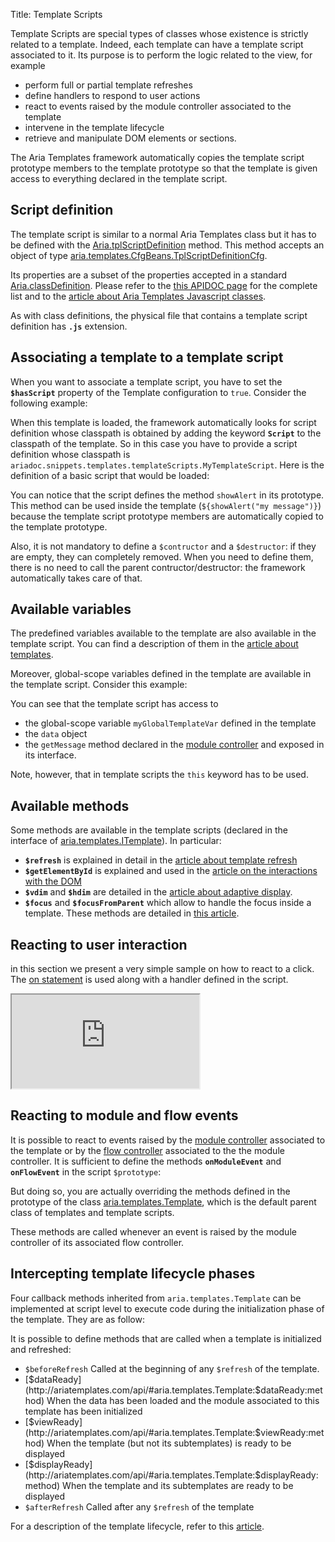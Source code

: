 Title: Template Scripts


Template Scripts are special types of classes whose existence is strictly related to a template. Indeed, each template can have a template script associated to it. Its purpose is to perform the logic related to the view, for example
* perform full or partial template refreshes
* define handlers to respond to user actions
* react to events raised by the module controller associated to the template
* intervene in the template lifecycle
* retrieve and manipulate DOM elements or sections.

The Aria Templates framework automatically copies the template script prototype members to the template prototype so that the template is given access to everything declared in the template script.

## Script definition
The template script is similar to a normal Aria Templates class but it has to be defined with the [Aria.tplScriptDefinition](http://ariatemplates.com/api/#Aria:tplScriptDefinition:method) method. This method accepts an object of type [aria.templates.CfgBeans.TplScriptDefinitionCfg](http://ariatemplates.com/api/#aria.templates.CfgBeans:TplScriptDefinitionCfg).

Its properties are a subset of the properties accepted in a standard [Aria.classDefinition](http://ariatemplates.com/api/#Aria:classDefinition:method). Please refer to the [this APIDOC page](http://ariatemplates.com/api/#aria.core.CfgBeans:ClassDefinitionCfg) for the complete list and to the [article about Aria Templates Javascript classes](javascript_classes).

As with class definitions, the physical file that contains a template script definition has **`.js`** extension.

## Associating a template to a template script

When you want to associate a template script, you have to set the **`$hasScript`** property of the Template configuration to `true`. Consider the following example:


<script src='http://snippets.ariatemplates.com/snippets/github.com/ariatemplates/documentation-code/%VERSION%/snippets/templates/templateScripts/MyTemplate.tpl?lang=at&outdent=true' defer></script>

When this template is loaded, the framework automatically looks for script definition whose classpath is obtained by adding the keyword **`Script`** to the classpath of the template. So in this case you have to provide a script definition whose classpath is `ariadoc.snippets.templates.templateScripts.MyTemplateScript`. Here is the definition of a basic script that would be loaded:


<script src='http://snippets.ariatemplates.com/snippets/github.com/ariatemplates/documentation-code/%VERSION%/snippets/templates/templateScripts/MyTemplateScript.js?lang=at&outdent=true' defer></script>


You can notice that the script defines the method `showAlert` in its prototype. This method can be used inside the template (`${showAlert("my message")}`) because the template script prototype members are automatically copied to the template prototype.

Also, it is not mandatory to define a `$contructor` and a `$destructor`: if they are empty, they can completely removed. When you need to define them, there is no need to call the parent contructor/destructor: the framework automatically takes care of that.

## Available variables

The predefined variables available to the template are also available in the template script. You can find a description of them in the [article about templates](writing_templates#predefined-variables).

Moreover, global-scope variables defined in the template are available in the template script. Consider this example:


<script src='http://snippets.ariatemplates.com/snippets/github.com/ariatemplates/documentation-code/%VERSION%/snippets/templates/templateScripts/MySecondTemplate.tpl?lang=at&outdent=true' defer></script>

<script src='http://snippets.ariatemplates.com/snippets/github.com/ariatemplates/documentation-code/%VERSION%/snippets/templates/templateScripts/MySecondTemplateScript.js?lang=at&outdent=true' defer></script>

You can see that the template script has access to
* the global-scope variable `myGlobalTemplateVar` defined in the template
* the `data` object
* the `getMessage` method declared in the [module controller](controllers) and exposed in its interface.

Note, however, that in template scripts the `this` keyword has to be used.


## Available methods

Some methods are available in the template scripts (declared in the interface of [aria.templates.ITemplate](http://ariatemplates.com/api/#aria.templates.ITemplate)). In particular:

* **`$refresh`** is explained in detail in the [article about template refresh](refresh)
* **`$getElementById`** is explained and used in the [article on the interactions with the DOM](interactions_with_the_dom)
* **`$vdim`** and **`$hdim`** are detailed in the [article about adaptive display](adaptive_display).
* **`$focus`** and **`$focusFromParent`** which allow to handle the focus inside a template. These methods are detailed in [this article](interactions_with_the_dom).

## Reacting to user interaction

in this section we present a very simple sample on how to react to a click. The [ on statement](writing_templates#on) is used along with a handler defined in the script.

<iframe class='samples' src='http://snippets.ariatemplates.com/samples/github.com/ariatemplates/documentation-code/%VERSION%/samples/templates/templateScripts/clickhandler/?skip=1' ></iframe>

## Reacting to module and flow events

It is possible to react to events raised by the [module controller](controllers) associated to the template or by the [flow controller](flow_controllers) associated to the the module controller. It is sufficient to define the methods **`onModuleEvent`** and **`onFlowEvent`** in the script `$prototype`:


<script src='http://snippets.ariatemplates.com/snippets/github.com/ariatemplates/documentation-code/%VERSION%/snippets/templates/templateScripts/MyThirdTemplateScript.js?lang=at&outdent=true' defer></script>

But doing so, you are actually overriding the methods defined in the prototype of the class [aria.templates.Template](http://ariatemplates.com/api/#aria.templates.Template), which is the default parent class of templates and template scripts.

These methods are called whenever an event is raised by the module controller of its associated flow controller.

## Intercepting template lifecycle phases

Four callback methods inherited from `aria.templates.Template` can be implemented at script level to execute code during the initialization phase of the template.  They are as follow:


It is possible to define methods that are called when a template is initialized and refreshed:

* `$beforeRefresh`
Called at the beginning of any `$refresh` of the template.
* [$dataReady](http://ariatemplates.com/api/#aria.templates.Template:$dataReady:method)
When the data has been loaded and the module associated to this template has been initialized
* [$viewReady](http://ariatemplates.com/api/#aria.templates.Template:$viewReady:method)
When the template (but not its subtemplates) is ready to be displayed
* [$displayReady](http://ariatemplates.com/api/#aria.templates.Template:$displayReady:method)
When the template and its subtemplates are ready to be displayed
* `$afterRefresh`
Called after any `$refresh` of the template

For a description of the template lifecycle, refer to this [article](what_are_templates).